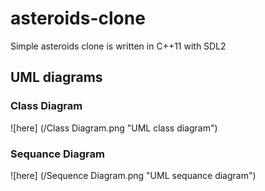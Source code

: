 # asteroids-clone
Simple asteroids clone is written in C++11 with SDL2

## UML diagrams
### Class Diagram
![here] (/Class Diagram.png "UML class diagram")
### Sequance Diagram
![here] (/Sequence Diagram.png "UML sequance diagram")
